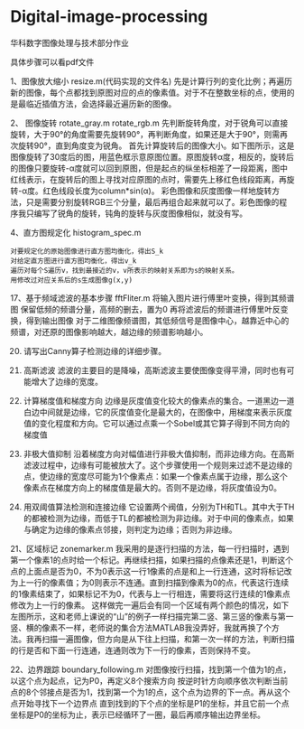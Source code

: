# Digital-image-processing
华科数字图像处理与技术部分作业

具体步骤可以看pdf文件


1、图像放大缩小		resize.m(代码实现的文件名)
先是计算行列的变化比例；再遍历新的图像，每个点都找到原图对应的点的像素值。对于不在整数坐标的点，使用的是最临近插值方法，会选择最近遍历新的图像。

2、 图像旋转		rotate_gray.m	rotate_rgb.m
先判断旋转角度，对于锐角可以直接旋转，大于90°的角度需要先旋转90°，再判断角度，如果还是大于90°，则需再次旋转90°，直到角度变为锐角。
首先计算旋转后的图像大小。如下图所示，这是图像旋转了30度后的图，用蓝色框示意原图位置。原图旋转α度，相反的，旋转后的图像只要旋转-α度就可以回到原图，但是起点的纵坐标相差了一段距离，图中红线表示，在旋转后的图上寻找对应原图的点时，需要先上移红色线段距离，再旋转-α度。红色线段长度为column*sin(α)。
彩色图像和灰度图像一样地旋转方法，只是需要分别旋转RGB三个分量，最后再组合起来就可以了。彩色图像的程序我只编写了锐角的旋转，钝角的旋转与灰度图像相似，就没有写。
  
4、直方图规定化		histogram_spec.m

	对要规定化的原始图像进行直方图均衡化，得出S_k
	对给定直方图进行直方图均衡化，得出v_k
	遍历对每个S遍历v，找到最接近的v，v所表示的映射关系即为s的映射关系。
	用修改过对应关系后的s生成图像g(x,y) 


17、基于频域滤波的基本步骤		fftFliter.m
	将输入图片进行傅里叶变换，得到其频谱图
	保留低频的频谱分量，高频的删去，置为0
	再将滤波后的频谱进行傅里叶反变换，得到输出图像
对于二维图像频谱图，其低频信号是图像中心，越靠近中心的频谱，对还原的图像影响越大，越边缘的频谱影响越小。



20. 请写出Canny算子检测边缘的详细步骤。

1. 高斯滤波
滤波的主要目的是降噪，高斯滤波主要使图像变得平滑，同时也有可能增大了边缘的宽度。

2. 计算梯度值和梯度方向
边缘是灰度值变化较大的像素点的集合。一道黑边一道白边中间就是边缘，它的灰度值变化是最大的，在图像中，用梯度来表示灰度值的变化程度和方向。它可以通过点乘一个Sobel或其它算子得到不同方向的梯度值
 

3. 非极大值抑制
	沿着梯度方向对幅值进行非极大值抑制，而非边缘方向。在高斯滤波过程中，边缘有可能被放大了。这个步骤使用一个规则来过滤不是边缘的点，使边缘的宽度尽可能为1个像素点：如果一个像素点属于边缘，那么这个像素点在梯度方向上的梯度值是最大的。否则不是边缘，将灰度值设为0。

4. 用双阈值算法检测和连接边缘
	它设置两个阀值，分别为TH和TL。其中大于TH的都被检测为边缘，而低于TL的都被检测为非边缘。对于中间的像素点，如果与确定为边缘的像素点邻接，则判定为边缘；否则为非边缘。


21、区域标记 		zonemarker.m
我采用的是逐行扫描的方法，每一行扫描时，遇到第一个像素1的点时给一个标记。再继续扫描，如果扫描的点像素还是1，判断这个点的上面点是否为0，不为0表示这一行1像素的点是和上一行连通，这时将标记改为上一行的像素值；为0则表示不连通。直到扫描到像素为0的点，代表这行连续的1像素结束了，如果标记不为0，代表与上一行相连，需要将这行连续的1像素点修改为上一行的像素。
    这样做完一遍后会有同一个区域有两个颜色的情况，如下左图所示，这和老师上课说的“山”的例子一样扫描完第二竖、第三竖的像素与第一竖、横的像素不一样，老师说的集合方法MATLAB我没弄好，我就再换了个方法。我再扫描一遍图像，但方向是从下往上扫描，和第一次一样的方法，判断扫描的行是否和下面一行连通，连通则改为下一行的像素，否则保持不变。

 
22、边界跟踪		boundary_following.m
	对图像按行扫描，找到第一个值为1的点，以这个点为起点，记为P0，再定义8个搜索方向
	按逆时针方向顺序依次判断当前点的8个邻接点是否为1，找到第一个为1的点，这个点为边界的下一点。再从这个点开始寻找下一个边界点
	直到找到的下个点的坐标是P1的坐标，并且它前一个点坐标是P0的坐标为止，表示已经循环了一圈，最后再顺序输出边界坐标。



